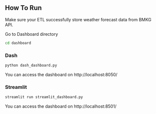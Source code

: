 ## How To Run
Make sure your ETL successfully store weather forecast data from BMKG API.

Go to Dashboard directory
```bash
cd dashboard
```
### Dash
```bash
python dash_dashboard.py 
```
You can access the dashboard on http://localhost:8050/
### Streamlit
```bash
streamlit run streamlit_dashboard.py 
```
You can access the dashboard on http://localhost:8501/